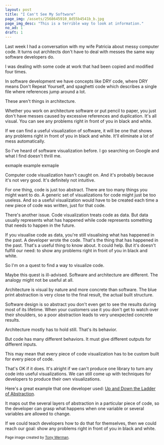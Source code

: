 ```yaml
---
layout: post
title: "I Can't See My Software"
page_img: /assets/2568645910_8d55b4541b_b.jpg
page_img_desc: "This is a terrible way to look at information."
no_ad: 1
draft: 1
---
```


Last week I had a conversation with my wife Patricia about messy computer code. It turns out architects don't have to deal with messes the same way software developers do.

I was dealing with some code at work that had been copied and modified four times.

In software development we have concepts like DRY code, where DRY means Don't Repeat Yourself, and spaghetti code which describes a single file where references jump around a lot.

These aren't things in architecture.

Whether you work on architecture software or put pencil to paper, you just don't have messes caused by excessive references and duplication. It's all visual. You can see any problems right in front of you in black and white.

If we can find a useful visualization of software, it will be one that shows any problems right in front of you in black and white. It'll eliminate a lot of mess automatically.

So I've heard of software visualization before. I go searching on Google and what I find doesn't thrill me.

exmaple example exmaple

Computer code visualization hasn't caught on. And it's probably because it's not very good. It's definitely not intuitive.

For one thing, code is just too abstract. There are too many things you might want to do. A generic set of visualizations for code might just be too useless. And so a useful visualization would have to be created each time a new piece of code was written, just for that code.

There's another issue. Code visualization treats code as data. But data usually represents what has happened while code represents something that needs to happen in the future.

If you visualise code as data, you're still visualising what has happened in the past. A developer wrote the code. That's the thing that has happened in the past. That's a useful thing to know about. It could help. But it's doesn't fulfill our need: to show any problems right in front of you in black and white.

So I'm on a quest to find a way to visualize code.

Maybe this quest is ill-advised. Software and architecture are different. The analogy might not be useful at all.

Architecture is visual by nature and more concrete than software. The blue print abstraction is very close to the final result, the actual built structure.

Software design is so abstract you don't even get to see the results during most of its lifetime. When your customers use it you don't get to watch over their shoulders, so a poor abstraction leads to very unexpected concrete results.

Architecture mostly has to hold still. That's its behavior.

But code has many different behaviors. It must give different outputs for different inputs.

This may mean that every piece of code visualization has to be custom built for every piece of code.

That's OK if it does. It's alright if we can't produce one library to turn any code into useful visualizations. We can still come up with techniques for developers to produce their own visualizations.

Here's a great example that one developer used: <a href="http://worrydream.com/LadderOfAbstraction/">Up and Down the Ladder of Abstraction</a>.

It maps out the several layers of abstraction in a particular piece of code, so the developer can grasp what happens when one variable or several variables are allowed to change.

If we could teach developers how to do that for themselves, then we could reach our goal: show any problems right in front of you in black and white.

<small>Page image created by <a href="https://www.flickr.com/photos/tt2times/2568645910">Tony Werman</a>.</small>
